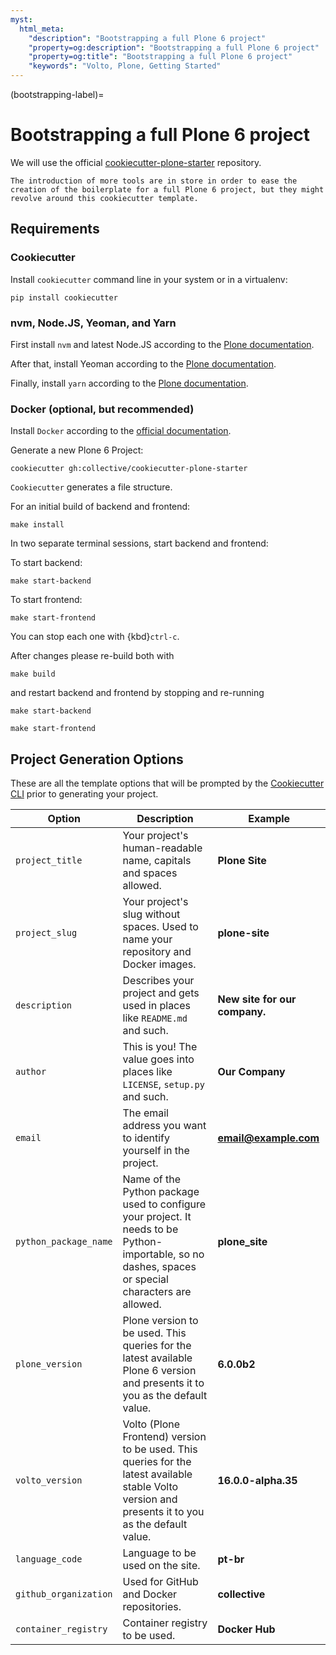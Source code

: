 ```yaml
---
myst:
  html_meta:
    "description": "Bootstrapping a full Plone 6 project"
    "property=og:description": "Bootstrapping a full Plone 6 project"
    "property=og:title": "Bootstrapping a full Plone 6 project"
    "keywords": "Volto, Plone, Getting Started"
---
```


(bootstrapping-label)=

# Bootstrapping a full Plone 6 project

We will use the official [cookiecutter-plone-starter](https://github.com/collective/cookiecutter-plone-starter) repository.

```{note}
The introduction of more tools are in store in order to ease the creation of the boilerplate for a full Plone 6 project, but they might revolve around this cookiecutter template.
```

## Requirements

### Cookiecutter

Install `cookiecutter` command line in your system or in a virtualenv:

```shell
pip install cookiecutter
```

### nvm, Node.JS, Yeoman, and Yarn

First install `nvm` and latest Node.JS according to the [Plone documentation](https://6.docs.plone.org/install/create-project.html#nvm).

After that, install Yeoman according to the [Plone documentation](https://6.docs.plone.org/install/create-project.html#yeoman-and-the-volto-boilerplate-generator).

Finally, install `yarn` according to the [Plone documentation](https://6.docs.plone.org/install/create-project.html#yarn).

### Docker (optional, but recommended)

Install `Docker` according to the [official documentation](https://docs.docker.com/get-started/get-docker/).

Generate a new Plone 6 Project:

```shell
cookiecutter gh:collective/cookiecutter-plone-starter
```

`Cookiecutter` generates a file structure.

For an initial build of backend and frontend:

```shell
make install
```

In two separate terminal sessions, start backend and frontend:

To start backend:

```shell
make start-backend
```

To start frontend:

```shell
make start-frontend
```

You can stop each one with {kbd}`ctrl-c`.

After changes please re-build both with

```shell
make build
```

and restart backend and frontend by stopping and re-running

```shell
make start-backend
```

```shell
make start-frontend
```

## Project Generation Options

These are all the template options that will be prompted by the [Cookiecutter CLI](https://github.com/cookiecutter/cookiecutter) prior to generating your project.

| Option                | Description                                                                                                                                          | Example                       |
| --------------------- | ---------------------------------------------------------------------------------------------------------------------------------------------------- | ----------------------------- |
| `project_title`       | Your project's human-readable name, capitals and spaces allowed.                                                                                     | **Plone Site**                |
| `project_slug`        | Your project's slug without spaces. Used to name your repository and Docker images.                                                                  | **plone-site**                |
| `description`         | Describes your project and gets used in places like ``README.md`` and such.                                                                          | **New site for our company.** |
| `author`              | This is you! The value goes into places like ``LICENSE``, ``setup.py`` and such.                                                                     | **Our Company**               |
| `email`               | The email address you want to identify yourself in the project.                                                                                      | **email@example.com**         |
| `python_package_name` | Name of the Python package used to configure your project. It needs to be Python-importable, so no dashes, spaces or special characters are allowed. | **plone_site**                |
| `plone_version`       | Plone version to be used. This queries for the latest available Plone 6 version and presents it to you as the default value.                         | **6.0.0b2**                   |
| `volto_version`       | Volto (Plone Frontend) version to be used. This queries for the latest available stable Volto version and presents it to you as the default value.   | **16.0.0-alpha.35**           |
| `language_code`       | Language to be used on the site.                                                                                                                     | **pt-br**                     |
| `github_organization` | Used for GitHub and Docker repositories.                                                                                                             | **collective**                |
| `container_registry`  | Container registry to be used.                                                                                                                       | **Docker Hub**                |

